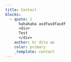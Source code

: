 ```yaml
---
title: Contact
blocks:
  - quote: |
      hahahaha asdfasdfasdf
      <div>
      Test
      </div>
    author: kr dita ae
    color: primary
    _template: contact
---
```


